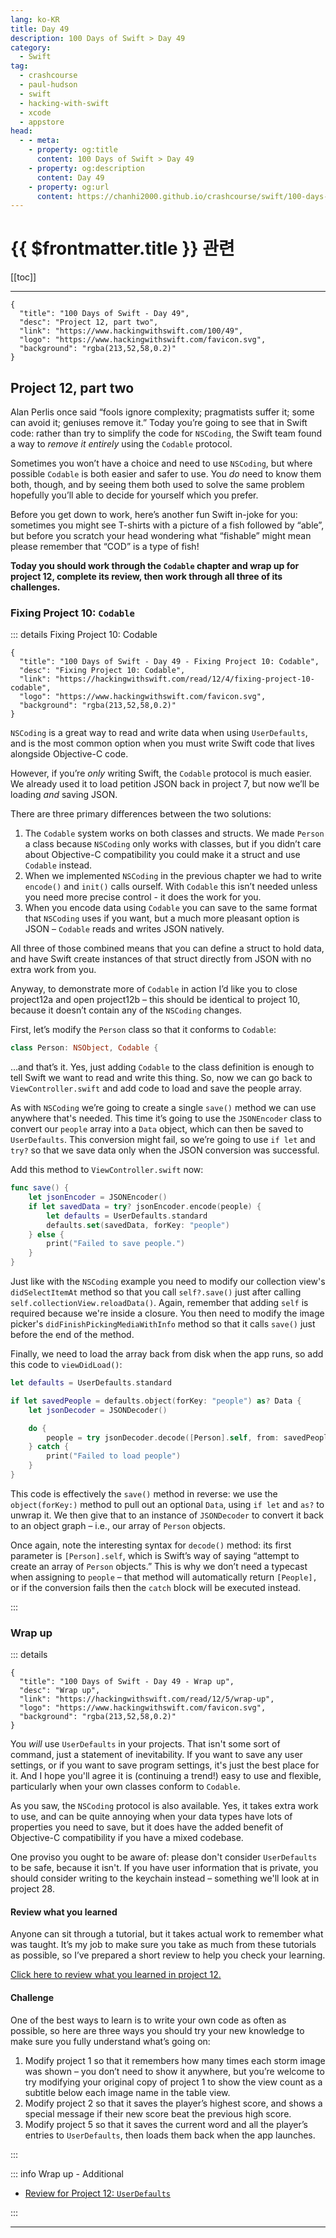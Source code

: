 ```yaml
---
lang: ko-KR
title: Day 49
description: 100 Days of Swift > Day 49
category:
  - Swift
tag: 
  - crashcourse
  - paul-hudson
  - swift
  - hacking-with-swift
  - xcode
  - appstore
head:
  - - meta:
    - property: og:title
      content: 100 Days of Swift > Day 49
    - property: og:description
      content: Day 49
    - property: og:url
      content: https://chanhi2000.github.io/crashcourse/swift/100-days-of-swift/49.html
---
```


# {{ $frontmatter.title }} 관련

[[toc]]

---

```component VPCard
{
  "title": "100 Days of Swift - Day 49",
  "desc": "Project 12, part two",
  "link": "https://www.hackingwithswift.com/100/49",
  "logo": "https://www.hackingwithswift.com/favicon.svg",
  "background": "rgba(213,52,58,0.2)"
}
```

## Project 12, part two

Alan Perlis once said “fools ignore complexity; pragmatists suffer it; some can avoid it; geniuses remove it.” Today you’re going to see that in Swift code: rather than try to simplify the code for `NSCoding`, the Swift team found a way to _remove it entirely_ using the `Codable` protocol.

Sometimes you won’t have a choice and need to use `NSCoding`, but where possible `Codable` is both easier and safer to use. You _do_ need to know them both, though, and by seeing them both used to solve the same problem hopefully you’ll able to decide for yourself which you prefer.

Before you get down to work, here’s another fun Swift in-joke for you: sometimes you might see T-shirts with a picture of a fish followed by “able”, but before you scratch your head wondering what “fishable” might mean please remember that “COD” is a type of fish!

__Today you should work through the `Codable` chapter and wrap up for project 12, complete its review, then work through all three of its challenges.__

### Fixing Project 10: `Codable`

::: details Fixing Project 10: Codable

```component VPCard
{
  "title": "100 Days of Swift - Day 49 - Fixing Project 10: Codable",
  "desc": "Fixing Project 10: Codable",
  "link": "https://hackingwithswift.com/read/12/4/fixing-project-10-codable",
  "logo": "https://www.hackingwithswift.com/favicon.svg",
  "background": "rgba(213,52,58,0.2)"
}
```

<VidStack src="youtube/Jr6YcWlGHvg"/>

`NSCoding` is a great way to read and write data when using `UserDefaults`, and is the most common option when you must write Swift code that lives alongside Objective-C code.

However, if you’re _only_ writing Swift, the `Codable` protocol is much easier. We already used it to load petition JSON back in project 7, but now we’ll be loading _and_ saving JSON.

There are three primary differences between the two solutions:

1. The `Codable` system works on both classes and structs. We made `Person` a class because `NSCoding` only works with classes, but if you didn’t care about Objective-C compatibility you could make it a struct and use `Codable` instead.
2. When we implemented `NSCoding` in the previous chapter we had to write `encode()` and `init()` calls ourself. With `Codable` this isn’t needed unless you need more precise control - it does the work for you.
3. When you encode data using `Codable` you can save to the same format that `NSCoding` uses if you want, but a much more pleasant option is JSON – `Codable` reads and writes JSON natively.

All three of those combined means that you can define a struct to hold data, and have Swift create instances of that struct directly from JSON with no extra work from you.

Anyway, to demonstrate more of `Codable` in action I’d like you to close project12a and open project12b – this should be identical to project 10, because it doesn’t contain any of the `NSCoding` changes.

First, let’s modify the `Person` class so that it conforms to `Codable`:

```swift
class Person: NSObject, Codable {
```

…and that’s it. Yes, just adding `Codable` to the class definition is enough to tell Swift we want to read and write this thing. So, now we can go back to <FontIcon icon="fa-brands fa-swift"/>`ViewController.swift` and add code to load and save the people array.

As with `NSCoding` we’re going to create a single `save()` method we can use anywhere that's needed. This time it’s going to use the `JSONEncoder` class to convert our `people` array into a `Data` object, which can then be saved to `UserDefaults`. This conversion might fail, so we’re going to use `if let` and `try?` so that we save data only when the JSON conversion was successful.

Add this method to <FontIcon icon="fa-brands fa-swift"/>`ViewController.swift` now:

```swift
func save() {
    let jsonEncoder = JSONEncoder()
    if let savedData = try? jsonEncoder.encode(people) {
        let defaults = UserDefaults.standard
        defaults.set(savedData, forKey: "people")
    } else {
        print("Failed to save people.")
    }
}
```

Just like with the `NSCoding` example you need to modify our collection view's `didSelectItemAt` method so that you call `self?.save()` just after calling `self.collectionView.reloadData()`. Again, remember that adding `self` is required because we're inside a closure. You then need to modify the image picker's `didFinishPickingMediaWithInfo` method so that it calls `save()` just before the end of the method.

Finally, we need to load the array back from disk when the app runs, so add this code to `viewDidLoad()`:

```swift
let defaults = UserDefaults.standard

if let savedPeople = defaults.object(forKey: "people") as? Data {
    let jsonDecoder = JSONDecoder()

    do {
        people = try jsonDecoder.decode([Person].self, from: savedPeople)
    } catch {
        print("Failed to load people")
    }
}
```

This code is effectively the `save()` method in reverse: we use the `object(forKey:)` method to pull out an optional `Data`, using `if let` and `as?` to unwrap it. We then give that to an instance of `JSONDecoder` to convert it back to an object graph – i.e., our array of `Person` objects.

Once again, note the interesting syntax for `decode()` method: its first parameter is `[Person].self`, which is Swift’s way of saying “attempt to create an array of `Person` objects.” This is why we don’t need a typecast when assigning to `people` – that method will automatically return `[People],` or if the conversion fails then the `catch` block will be executed instead.

:::

### Wrap up

::: details

```component VPCard
{
  "title": "100 Days of Swift - Day 49 - Wrap up",
  "desc": "Wrap up",
  "link": "https://hackingwithswift.com/read/12/5/wrap-up",
  "logo": "https://www.hackingwithswift.com/favicon.svg",
  "background": "rgba(213,52,58,0.2)"
}
```

<VidStack src="youtube/7vQJ35_df9U"/>

You _will_ use `UserDefaults` in your projects. That isn't some sort of command, just a statement of inevitability. If you want to save any user settings, or if you want to save program settings, it's just the best place for it. And I hope you'll agree it is (continuing a trend!) easy to use and flexible, particularly when your own classes conform to `Codable`.

As you saw, the `NSCoding` protocol is also available. Yes, it takes extra work to use, and can be quite annoying when your data types have lots of properties you need to save, but it does have the added benefit of Objective-C compatibility if you have a mixed codebase.

One proviso you ought to be aware of: please don't consider `UserDefaults` to be safe, because it isn't. If you have user information that is private, you should consider writing to the keychain instead – something we'll look at in project 28.

#### Review what you learned

Anyone can sit through a tutorial, but it takes actual work to remember what was taught. It’s my job to make sure you take as much from these tutorials as possible, so I’ve prepared a short review to help you check your learning.

[Click here to review what you learned in project 12.][project-12-userdefaults]

#### Challenge

One of the best ways to learn is to write your own code as often as possible, so here are three ways you should try your new knowledge to make sure you fully understand what’s going on:

1. Modify project 1 so that it remembers how many times each storm image was shown – you don’t need to show it anywhere, but you’re welcome to try modifying your original copy of project 1 to show the view count as a subtitle below each image name in the table view.
2. Modify project 2 so that it saves the player’s highest score, and shows a special message if their new score beat the previous high score.
3. Modify project 5 so that it saves the current word and all the player’s entries to `UserDefaults`, then loads them back when the app launches.

:::

::: info Wrap up - Additional

- [Review for Project 12: `UserDefaults`][project-12-userdefaults]

:::

---

<TagLinks />

[project-12-userdefaults]: https://hackingwithswift.com/review/hws/project-12-userdefaults
